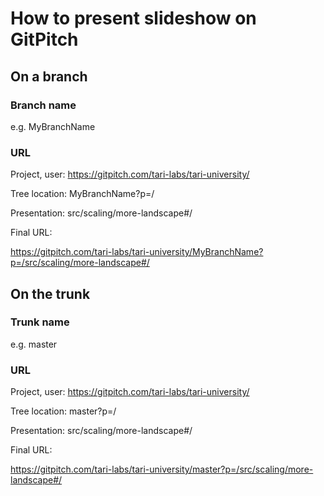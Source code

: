 # How to present slideshow on GitPitch

## On a branch
### Branch name 
e.g. MyBranchName

### URL
Project, user:   https://gitpitch.com/tari-labs/tari-university/

Tree location:   MyBranchName?p=/

Presentation:    src/scaling/more-landscape#/

Final URL:

https://gitpitch.com/tari-labs/tari-university/MyBranchName?p=/src/scaling/more-landscape#/

## On the trunk
### Trunk name
e.g. master
### URL
Project, user:   https://gitpitch.com/tari-labs/tari-university/

Tree location:   master?p=/

Presentation:    src/scaling/more-landscape#/

Final URL:

https://gitpitch.com/tari-labs/tari-university/master?p=/src/scaling/more-landscape#/
